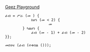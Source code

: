 [Geez Playground](https://geez.marda.studio)


```
ፊብ = ሥራ (መ ) {
			ከሆነ (መ < 2) {
					መ 
		} ካልሆነ {
			ፊብ (መ - 1) + ፊብ (መ - 2)
}};

መስፃፍ (ፊብ (ተቀበል ()));
```
